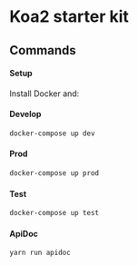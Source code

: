 # Koa2 starter kit

## Commands

#### Setup
Install Docker and:

#### Develop
```bash
docker-compose up dev
```

#### Prod
```bash
docker-compose up prod
```

#### Test
```bash
docker-compose up test
```

#### ApiDoc
```bash
yarn run apidoc
```
